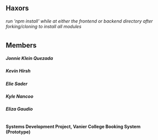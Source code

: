 ## Haxors
###### run 'npm install' while at either the frontend or backend directory after forking/cloning to install all modules
#
## Members
##### Jonnie Klein Quezada
##### Kevin Hirsh
##### Elie Sader
##### Kyle Nancoo
##### Eliza Gaudio
#
#### Systems Development Project, Vanier College Booking System (Prototype)
